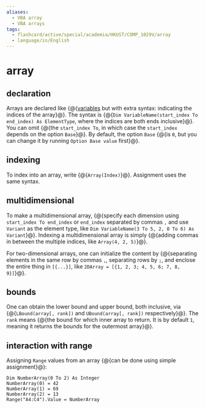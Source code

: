```yaml
---
aliases:
  - VBA array
  - VBA arrays
tags:
  - flashcard/active/special/academia/HKUST/COMP_1029V/array
  - language/in/English
---
```


# array

## declaration

Arrays are declared like {@{[variables](basics.md#variable) but with extra syntax: indicating the indices of the array}@}. The syntax is {@{`Dim VariableName(start_index To end_index) As ElementType`, where the indices are both ends inclusive}@}. You can omit {@{the `start_index To`, in which case the `start_index` depends on the option `Base`}@}. By default, the option `Base` {@{is `0`, but you can change it by running `Option Base value` first}@}. <!--SR:!2027-06-07,919,330!2025-08-05,402,310!2025-08-29,402,310!2025-07-24,382,310-->

## indexing

To index into an array, write {@{`Array(Index)`}@}. Assignment uses the same syntax. <!--SR:!2026-01-01,478,310-->

## multidimensional

To make a multidimensional array, {@{specify each dimension using `start_index To end_index` or `end_index` separated by commas `,` and use `Variant` as the element type, like `Dim VariableName(3 To 5, 2, 0 To 6) As Variant`}@}. Indexing a multidimensional array is simply {@{adding commas in between the multiple indices, like `Array(4, 2, 5)`}@}. <!--SR:!2025-04-12,289,290!2026-12-05,779,330-->

For two-dimensional arrays, one can initialize the content by {@{separating elements in the same row by commas `,`, separating rows by `;`, and enclose the entire thing in `[{...}]`, like `2DArray = [{1, 2, 3; 4, 5, 6; 7, 8, 9}]`}@}. <!--SR:!2025-05-21,304,290-->

## bounds

One can obtain the lower bound and upper bound, both inclusive, via {@{`LBound(array[, rank])` and `UBound(array[, rank])` respectively}@}. The `rank` means {@{the bound for which inner array to return. It is by default `1`, meaning it returns the bounds for the outermost array}@}. <!--SR:!2026-01-22,523,310!2024-12-12,213,290-->

## interaction with range

Assigning `Range` values from an array {@{can be done using simple assignment}@}: <!--SR:!2026-07-12,612,310-->

```VB
Dim NumberArray(0 To 2) As Integer
NumberArray(0) = 42
NumberArray(1) = 69
NumberArray(2) = 13
Range("A4:C4").Value = NumberArray
```
